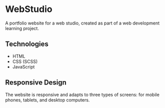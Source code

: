 # WebStudio

A portfolio website for a web studio, created as part of a web development learning project.

## Technologies

- HTML
- CSS (SCSS)
- JavaScript

## Responsive Design

The website is responsive and adapts to three types of screens: for mobile phones, tablets, and
desktop computers.
